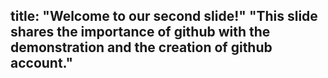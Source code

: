 
title: "Welcome to our second slide!"
"This slide shares the importance 
of github
with the demonstration
and the creation 
of github account."
---
